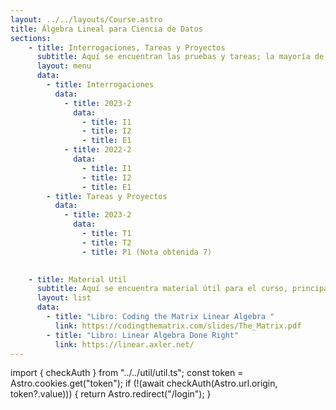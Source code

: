 ```yaml
---
layout: ../../layouts/Course.astro
title: Álgebra Lineal para Ciencia de Datos
sections:
    - title: Interrogaciones, Tareas y Proyectos
      subtitle: Aquí se encuentran las pruebas y tareas; la mayoría de ellas ya tienen solución.
      layout: menu
      data:
        - title: Interrogaciones
          data:
            - title: 2023-2
              data:
                - title: I1
                - title: I2
                - title: E1
            - title: 2022-2
              data:
                - title: I1
                - title: I2
                - title: E1
        - title: Tareas y Proyectos
          data:
            - title: 2023-2
              data:
                - title: T1
                - title: T2
                - title: P1 (Nota obtenida 7)
    

    - title: Material Util
      subtitle: Aquí se encuentra material útil para el curso, principalmente libros y apuntes.
      layout: list
      data:
        - title: "Libro: Coding the Matrix Linear Algebra "
          link: https://codingthematrix.com/slides/The_Matrix.pdf
        - title: "Libro: Linear Algebra Done Right"
          link: https://linear.axler.net/
---
```

import { checkAuth } from "../../util/util.ts";
const token = Astro.cookies.get("token");
if (!(await checkAuth(Astro.url.origin, token?.value))) {
    return Astro.redirect("/login");
}